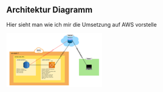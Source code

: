 ## Architektur Diagramm

Hier sieht man wie ich mir die Umsetzung auf AWS vorstelle


<img width="50%" alt="Bild1" src= "Internet.png"/>
